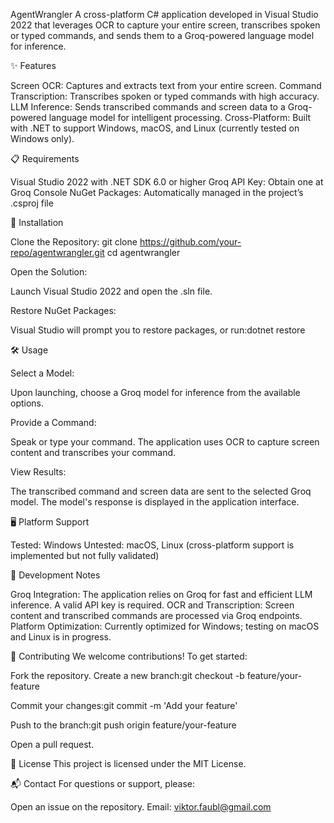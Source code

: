 AgentWrangler
A cross-platform C# application developed in Visual Studio 2022 that leverages OCR to capture your entire screen, transcribes spoken or typed commands, and sends them to a Groq-powered language model for inference.

✨ Features

Screen OCR: Captures and extracts text from your entire screen.
Command Transcription: Transcribes spoken or typed commands with high accuracy.
LLM Inference: Sends transcribed commands and screen data to a Groq-powered language model for intelligent processing.
Cross-Platform: Built with .NET to support Windows, macOS, and Linux (currently tested on Windows only).


📋 Requirements

Visual Studio 2022 with .NET SDK 6.0 or higher
Groq API Key: Obtain one at Groq Console
NuGet Packages: Automatically managed in the project’s .csproj file


🚀 Installation

Clone the Repository:
git clone https://github.com/your-repo/agentwrangler.git
cd agentwrangler


Open the Solution:

Launch Visual Studio 2022 and open the .sln file.


Restore NuGet Packages:

Visual Studio will prompt you to restore packages, or run:dotnet restore






🛠️ Usage

Select a Model:

Upon launching, choose a Groq model for inference from the available options.


Provide a Command:

Speak or type your command.
The application uses OCR to capture screen content and transcribes your command.


View Results:

The transcribed command and screen data are sent to the selected Groq model.
The model's response is displayed in the application interface.




🖥️ Platform Support

Tested: Windows
Untested: macOS, Linux (cross-platform support is implemented but not fully validated)


🔧 Development Notes

Groq Integration: The application relies on Groq for fast and efficient LLM inference. A valid API key is required.
OCR and Transcription: Screen content and transcribed commands are processed via Groq endpoints.
Platform Optimization: Currently optimized for Windows; testing on macOS and Linux is in progress.


🤝 Contributing
We welcome contributions! To get started:

Fork the repository.
Create a new branch:git checkout -b feature/your-feature


Commit your changes:git commit -m 'Add your feature'


Push to the branch:git push origin feature/your-feature


Open a pull request.


📜 License
This project is licensed under the MIT License.

📬 Contact
For questions or support, please:

Open an issue on the repository.
Email: viktor.faubl@gmail.com
